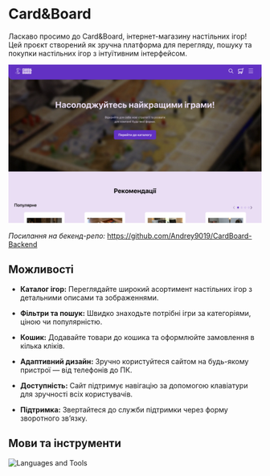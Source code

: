 # Card&Board

Ласкаво просимо до Card&Board, інтернет-магазину настільних ігор! Цей проєкт створений як зручна платформа для перегляду, пошуку та покупки настільних ігор з інтуїтивним інтерфейсом.

![Card&Board Preview](/public//images/screenshots/main-screenshot.png)

_Посилання на бекенд-репо:_ https://github.com/Andrey9019/CardBoard-Backend

## Можливості

- **Каталог ігор:** Переглядайте широкий асортимент настільних ігор з детальними описами та зображеннями.

- **Фільтри та пошук:** Швидко знаходьте потрібні ігри за категоріями, ціною чи популярністю.

- **Кошик:** Додавайте товари до кошика та оформлюйте замовлення в кілька кліків.

- **Адаптивний дизайн:** Зручно користуйтеся сайтом на будь-якому пристрої — від телефонів до ПК.

- **Доступність:** Сайт підтримує навігацію за допомогою клавіатури для зручності всіх користувачів.

- **Підтримка:** Звертайтеся до служби підтримки через форму зворотного зв’язку.

<!-- - **Аутентифікація:** Реєструйтеся або входьте через email чи Google. -->
<!-- - **Switch Themes:** Choose between light, dark, or violet themes to match your style and mood. -->

## Мови та інструменти

![Languages and Tools](https://skills.syvixor.com/api/icons?i=ts,reactjs,nextjs,prisma,zustand,radixui,reacthookform,axios,tanstack,tailwindcss,fsd,eslint,prettier,vercel,vscode,figma&perline=8)
